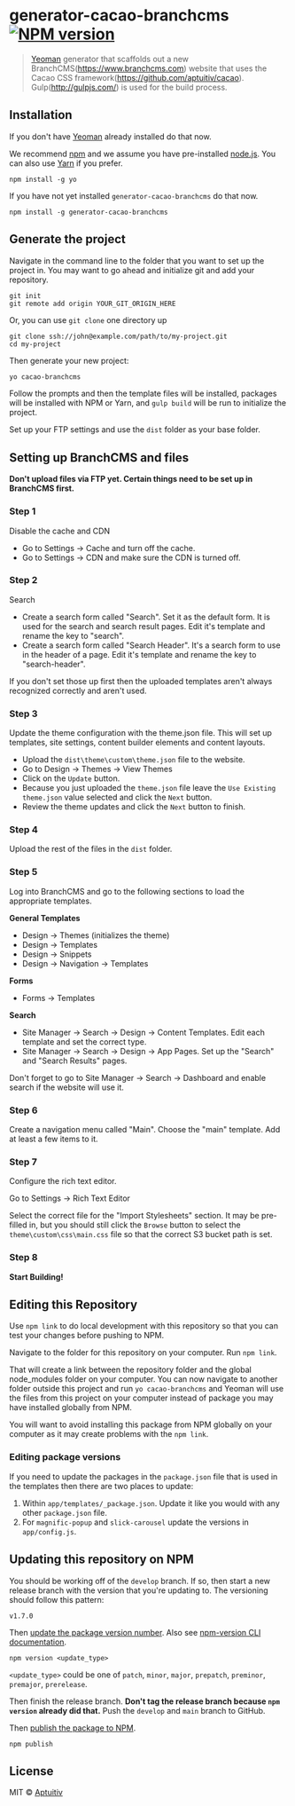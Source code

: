 # generator-cacao-branchcms [![NPM version][npm-image]][npm-url]
> [Yeoman](http://yeoman.io) generator that scaffolds out a new BranchCMS(https://www.branchcms.com) website that uses the Cacao CSS framework(https://github.com/aptuitiv/cacao).
Gulp(http://gulpjs.com/) is used for the build process.

## Installation

If you don't have [Yeoman](http://yeoman.io) already installed do that now.

We recommend [npm](https://www.npmjs.com/) and we assume you have pre-installed [node.js](https://nodejs.org/). You can also use [Yarn](https://yarnpkg.com/) if you prefer.

```
npm install -g yo
```

If you have not yet installed `generator-cacao-branchcms` do that now.

```
npm install -g generator-cacao-branchcms
```

## Generate the project

Navigate in the command line to the folder that you want to set up the project in. You may want to go ahead and initialize git and add your repository.

```
git init
git remote add origin YOUR_GIT_ORIGIN_HERE
```

Or, you can use `git clone` one directory up

```
git clone ssh://john@example.com/path/to/my-project.git 
cd my-project 
```

Then generate your new project:

```bash
yo cacao-branchcms
```

Follow the prompts and then the template files will be installed, packages will be installed with NPM or Yarn, and `gulp build` will be run to initialize the project.

Set up your FTP settings and use the `dist` folder as your base folder.

## Setting up BranchCMS and files

**Don't upload files via FTP yet. Certain things need to be set up in BranchCMS first.**

### Step 1

Disable the cache and CDN

- Go to Settings -> Cache and turn off the cache.
- Go to Settings -> CDN and make sure the CDN is turned off.

### Step 2

Search

- Create a search form called "Search". Set it as the default form. It is used for the search and search result pages. Edit it's template and rename the key to "search".
- Create a search form called "Search Header". It's a search form to use in the header of a page. Edit it's template and rename the key to "search-header".

If you don't set those up first then the uploaded templates aren't always recognized correctly
and aren't used.

### Step 3

Update the theme configuration with the theme.json file. This will set up templates, site settings, content builder elements and content layouts.

- Upload the `dist\theme\custom\theme.json` file to the website.
- Go to Design -> Themes -> View Themes
- Click on the `Update` button.
- Because you just uploaded the `theme.json` file leave the `Use Existing theme.json` value selected and click the `Next` button.
- Review the theme updates and click the `Next` button to finish.

### Step 4

Upload the rest of the files in the `dist` folder.

### Step 5

Log into BranchCMS and go to the following sections to load the appropriate templates.

**General Templates**

- Design -> Themes (initializes the theme)
- Design -> Templates
- Design -> Snippets
- Design -> Navigation -> Templates

**Forms**

- Forms -> Templates

**Search**

- Site Manager -> Search -> Design -> Content Templates. Edit each template and set the correct type.
- Site Manager -> Search -> Design -> App Pages. Set up the "Search" and "Search Results" pages.

Don't forget to go to Site Manager -> Search -> Dashboard and enable search if the website will use it. 

### Step 6

Create a navigation menu called "Main". Choose the "main" template. Add at least a few items to it.

### Step 7

Configure the rich text editor.

Go to Settings -> Rich Text Editor

Select the correct file for the "Import Stylesheets" section. It may be pre-filled in, but you should still click the `Browse` button to select the `theme\custom\css\main.css` file so that the correct S3 bucket path is set.

### Step 8

**Start Building!**

## Editing this Repository

Use `npm link` to do local development with this repository so that you can test your changes before pushing to NPM.

Navigate to the folder for this repository on your computer. Run `npm link`.

That will create a link between the repository folder and the global node_modules folder on your computer. You can now navigate to another folder outside this project and
run `yo cacao-branchcms` and Yeoman will use the files from this project on your computer instead of package you may have installed globally from NPM.

You will want to avoid installing this package from NPM globally on your computer as it may create problems with the `npm link`.

### Editing package versions

If you need to update the packages in the `package.json` file that is used in the templates then there are two places to update:

1. Within `app/templates/_package.json`. Update it like you would with any other `package.json` file.
2. For `magnific-popup` and `slick-carousel` update the versions in `app/config.js`.

## Updating this repository on NPM

You should be working off of the `develop` branch. If so, then start a new release branch with the version that you're updating to. The versioning should follow this pattern:

```
v1.7.0
```

Then [update the package version number](https://docs.npmjs.com/updating-your-published-package-version-number). Also see [npm-version CLI documentation](https://docs.npmjs.com/cli/version). 

```
npm version <update_type>
```

`<update_type>` could be one of `patch`, `minor`, `major`, `prepatch`, `preminor`, `premajor`, `prerelease`.

Then finish the release branch. **Don't tag the release branch because `npm version` already did that.**  Push the `develop` and `main` branch to GitHub.

Then [publish the package to NPM](https://docs.npmjs.com/cli/publish).

```
npm publish
```

## License

MIT © [Aptuitiv](https://www.aptuitiv.com)


[npm-image]: https://badge.fury.io/js/generator-cacao-branchcms.svg
[npm-url]: https://npmjs.org/package/generator-cacao-branchcms
